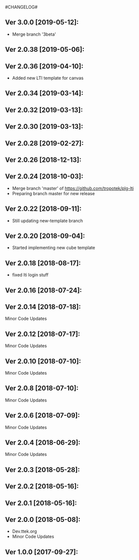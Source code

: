 #CHANGELOG#

Ver 3.0.0 [2019-05-12]:
-------------------------------
  - Merge branch '3beta'


Ver 2.0.38 [2019-05-06]:
-------------------------------


Ver 2.0.36 [2019-04-10]:
-------------------------------
  - Added new LTI template for canvas


Ver 2.0.34 [2019-03-14]:
-------------------------------


Ver 2.0.32 [2019-03-13]:
-------------------------------


Ver 2.0.30 [2019-03-13]:
-------------------------------


Ver 2.0.28 [2019-02-27]:
-------------------------------


Ver 2.0.26 [2018-12-13]:
-------------------------------


Ver 2.0.24 [2018-10-03]:
-------------------------------
  - Merge branch 'master' of https://github.com/tropotek/plg-lti
  - Preparing branch master for new release


Ver 2.0.22 [2018-09-11]:
-------------------------------
  - Still updating new-template branch


Ver 2.0.20 [2018-09-04]:
-------------------------------
  - Started implementing new cube template


Ver 2.0.18 [2018-08-17]:
-------------------------------
  - fixed lti login stuff


Ver 2.0.16 [2018-07-24]:
-------------------------------


Ver 2.0.14 [2018-07-18]:
-------------------------------
Minor Code Updates


Ver 2.0.12 [2018-07-17]:
-------------------------------
Minor Code Updates


Ver 2.0.10 [2018-07-10]:
-------------------------------
Minor Code Updates


Ver 2.0.8 [2018-07-10]:
-------------------------------
Minor Code Updates


Ver 2.0.6 [2018-07-09]:
-------------------------------
Minor Code Updates


Ver 2.0.4 [2018-06-29]:
-------------------------------
Minor Code Updates


Ver 2.0.3 [2018-05-28]:
-------------------------------


Ver 2.0.2 [2018-05-16]:
-------------------------------


Ver 2.0.1 [2018-05-16]:
-------------------------------


Ver 2.0.0 [2018-05-08]:
-------------------------------
 - Dev.ttek.org
 - Minor Code Updates


Ver 1.0.0 [2017-09-27]:
-------------------------------


